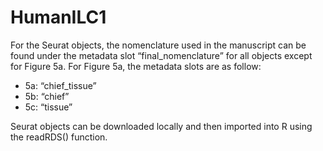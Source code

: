 # HumanILC1

For the Seurat objects, the nomenclature used in the manuscript can be found under the metadata slot “final_nomenclature” for all objects except for Figure 5a. For Figure 5a, the metadata slots are as follow:

  *   5a: “chief_tissue”
  *   5b: “chief”
  *   5c: “tissue”

Seurat objects can be downloaded locally and then imported into R using the readRDS() function. 
